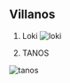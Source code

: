 ## Villanos 

1. Loki
![loki](https://phantom-marca.unidadeditorial.es/e0170c50a788f7f2d4f925998e9f69e9/resize/990/f/webp/assets/multimedia/imagenes/2021/10/15/16342875786133.jpg)

2. TANOS

![tanos](https://i.blogs.es/e46732/yewlxgvtysg/1366_2000.webp)


